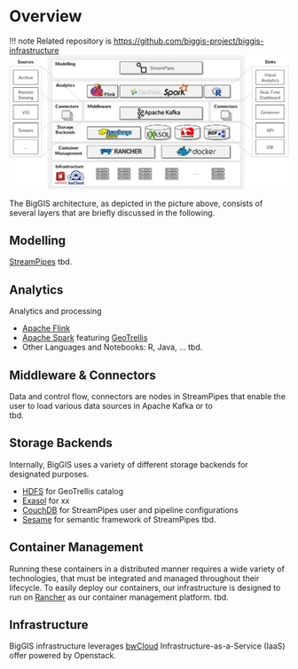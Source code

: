 # Overview

!!! note
    Related repository is https://github.com/biggis-project/biggis-infrastructure
![BigGIS Architecture](index/biggis-architecture.png)

The BigGIS architecture, as depicted in the picture above, consists of several layers that are briefly discussed in the following.

## Modelling
[StreamPipes](StreamPipes)
tbd.

## Analytics
Analytics and processing

- [Apache Flink](https://flink.apache.org/)
- [Apache Spark](https://spark.apache.org/) featuring [GeoTrellis](https://geotrellis.io/)
- Other Languages and Notebooks: R, Java, ...
tbd.

## Middleware & Connectors
Data and control flow, connectors are nodes in StreamPipes that enable the user to load various data sources in Apache Kafka or to  
tbd.

## Storage Backends
Internally, BigGIS uses a variety of different storage backends for designated purposes.

- [HDFS](http://hadoop.apache.org/) for GeoTrellis catalog
- [Exasol](https://www.exasol.com/de/) for xx
- [CouchDB](http://couchdb.apache.org/) for StreamPipes user and pipeline configurations
- [Sesame](http://rdf4j.org/) for semantic framework of StreamPipes
tbd.

## Container Management
Running these containers in a distributed manner requires a wide variety of technologies, that must be integrated and managed throughout their lifecycle. To easily deploy our containers, our infrastructure is designed to run on [Rancher](http://rancher.com/) as our container management platform. 
tbd.

## Infrastructure
BigGIS infrastructure leverages [bwCloud](https://www.bw-cloud.org/) Infrastructure-as-a-Service (IaaS) offer powered by Openstack.









